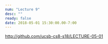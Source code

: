 ```yaml
---
num: "Lecture 9"
desc: ""
ready: false
date: 2018-05-01 15:30:00.00-7:00
---
```


<http://github.com/ucsb-cs8-s18/LECTURE-05-01>
